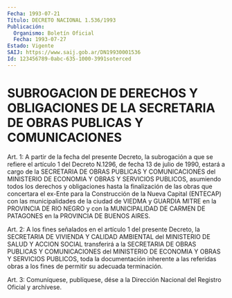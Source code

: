 ```yaml
---
Fecha: 1993-07-21
Título: DECRETO NACIONAL 1.536/1993
Publicación:
  Organismo: Boletín Oficial
  Fecha: 1993-07-27
Estado: Vigente
SAIJ: https://www.saij.gob.ar/DN19930001536
Id: 123456789-0abc-635-1000-3991soterced
---
```

# SUBROGACION DE DERECHOS Y OBLIGACIONES DE LA SECRETARIA DE OBRAS PUBLICAS Y COMUNICACIONES

<a id="1"></a>
Art.  1:  A  partir  de  la  fecha  del  presente  Decreto, la subrogación  a que se refiere el artículo 1 del Decreto N.1296,  de fecha 13 de julio  de  1990,  estará  a  cargo  de la SECRETARIA DE OBRAS PUBLICAS Y COMUNICACIONES del MINISTERIO DE  ECONOMIA Y OBRAS Y  SERVICIOS PUBLICOS, asumiendo todos los derechos y  obligaciones hasta  la  finalización de las obras que concertara el ex-Ente para la Construcción de la Nueva Capital (ENTECAP) con las municipalidades  de  la  ciudad  de  VIEDMA  y  GUARDIA MITRE en la PROVINCIA  DE  RIO  NEGRO  y  con  la  MUNICIPALIDAD DE  CARMEN  DE PATAGONES en la PROVINCIA DE BUENOS AIRES.

<a id="2"></a>
Art.  2:  A  los fines señalados en el artículo 1 del presente Decreto,  la  SECRETARIA   DE  VIVIENDA  Y  CALIDAD  AMBIENTAL  del MINISTERIO DE SALUD Y ACCION  SOCIAL transferirá a la SECRETARIA DE OBRAS PUBLICAS Y COMUNICACIONES  del MINISTERIO DE ECONOMIA Y OBRAS Y  SERVICIOS  PUBLICOS,  toda  la  documentación  inherente  a  las referidas obras a los fines de permitir  su  adecuada  terminación.

<a id="3"></a>
Art.  3: Comuníquese, publíquese, dése a la Dirección Nacional del Registro Oficial y archívese.